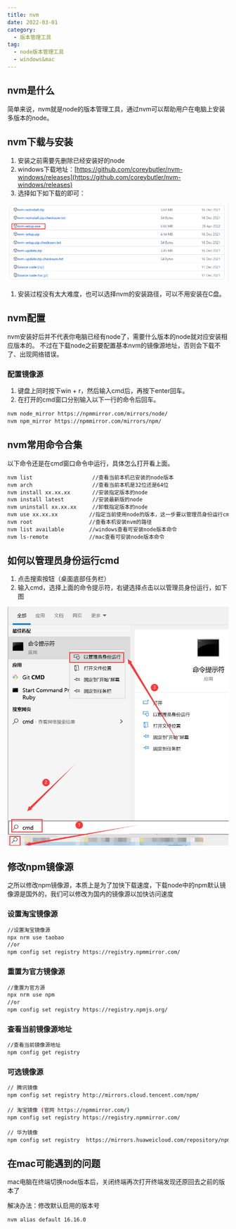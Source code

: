 ```yaml
---
title: nvm
date: 2022-03-01
category:
  - 版本管理工具
tag:
  - node版本管理工具
  - windows&mac
---
```



## nvm是什么

简单来说，nvm就是node的版本管理工具，通过nvm可以帮助用户在电脑上安装多版本的node。

## nvm下载与安装

1. 安装之前需要先删除已经安装好的node
2. windows下载地址：[https://github.com/coreybutler/nvm-windows/releases](https://github.com/coreybutler/nvm-windows/releases)
3. 选择如下如下载的即可：

![nvm-release](./images/nvm-release.png)

1. 安装过程没有太大难度，也可以选择nvm的安装路径，可以不用安装在C盘。

## nvm配置

nvm安装好后并不代表你电脑已经有node了，需要什么版本的node就对应安装相应版本的。
不过在下载node之前要配置基本nvm的镜像源地址，否则会下载不了、出现网络错误。

### 配置镜像源

1. 键盘上同时按下win + r，然后输入cmd后，再按下enter回车。
2. 在打开的cmd窗口分别输入以下一行的命令后回车。

```bash
nvm node_mirror https://npmmirror.com/mirrors/node/
nvm npm_mirror https://npmmirror.com/mirrors/npm/
```

## nvm常用命令合集

以下命令还是在cmd窗口命令中运行，具体怎么打开看上面。

```bash
nvm list                   //查看当前本机已安装的node版本
nvm arch                   //查看当前本机是32位还是64位
nvm install xx.xx.xx       //安装指定版本的node
nvm install latest         //安装最新版的node
nvm uninstall xx.xx.xx     //卸载指定版本的node
nvm use xx.xx.xx          //指定当前使用node的版本，这一步要以管理员身份运行cmd，否则会报错
nvm root                  //查看本机安装nvm的路径
nvm list available        //windows查看可安装node版本命令
nvm ls-remote             //mac查看可安装node版本命令
```


## 如何以管理员身份运行cmd

1. 点击搜索按钮（桌面底部任务栏）
2. 输入cmd，选择上面的命令提示符，右键选择点击以以管理员身份运行，如下图

![](./images/how-to-use-admin.png)

## 修改npm镜像源

之所以修改npm镜像源，本质上是为了加快下载速度，下载node中的npm默认镜像源是国外的，我们可以修改为国内的镜像源以加快访问速度

### 设置淘宝镜像源

```bash
//设置淘宝镜像源
npx nrm use taobao
//or
npm config set registry https://registry.npmmirror.com/
```

### 重置为官方镜像源

```bash
//重置为官方源
npx nrm use npm   
//or   
npm config set registry https://registry.npmjs.org/
```

### 查看当前镜像源地址

```bash
//查看当前镜像源地址
npm config get registry
```

### 可选镜像源

```bash
// 腾讯镜像
npm config set registry http://mirrors.cloud.tencent.com/npm/

// 淘宝镜像 (官网 https://npmmirror.com/)
npm config set registry https://registry.npmmirror.com/

// 华为镜像
npm config set registry  https://mirrors.huaweicloud.com/repository/npm/
```

## 在mac可能遇到的问题

mac电脑在终端切换node版本后，关闭终端再次打开终端发现还原回去之前的版本了

解决办法：修改默认启用的版本号

```bash
nvm alias default 16.16.0
```
